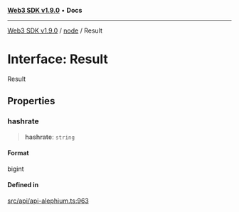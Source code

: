 [**Web3 SDK v1.9.0**](../../../README.md) • **Docs**

***

[Web3 SDK v1.9.0](../../../globals.md) / [node](../README.md) / Result

# Interface: Result

Result

## Properties

### hashrate

> **hashrate**: `string`

#### Format

bigint

#### Defined in

[src/api/api-alephium.ts:963](https://github.com/Mystic-Nayy/alephium-web3/blob/c1afd789a197ce5fe21f08c2965942090157c33d/packages/web3/src/api/api-alephium.ts#L963)
